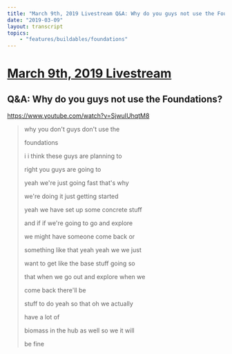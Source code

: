 ```yaml
---
title: "March 9th, 2019 Livestream Q&A: Why do you guys not use the Foundations?"
date: "2019-03-09"
layout: transcript
topics:
    - "features/buildables/foundations"
---
```

# [March 9th, 2019 Livestream](../2019-03-09.md)
## Q&A: Why do you guys not use the Foundations?
https://www.youtube.com/watch?v=SjwuIUhqtM8
> why you don't guys don't use the
> 
> foundations
> 
> i i think these guys are planning to
> 
> right you guys are going to
> 
> yeah we're just going fast that's why
> 
> we're doing it just getting started
> 
> yeah we have set up some concrete stuff
> 
> and if if we're going to go and explore
> 
> we might have someone come back or
> 
> something like that yeah yeah we we just
> 
> want to get like the base stuff going so
> 
> that when we go out and explore when we
> 
> come back there'll be
> 
> stuff to do yeah so that oh we actually
> 
> have a lot of
> 
> biomass in the hub as well so we it will
> 
> be fine
> 
